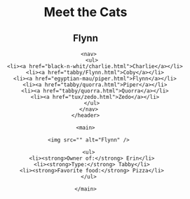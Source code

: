 <!DOCTYPE html>
<html lang="en">
  <head>
    <meta charset="UTF-8" />
    <title>Meet the Cats | Flynn</title>
  </head>

  <body>
    <header>
      <h1>Meet the Cats</h1>
      <h2>Flynn</h2>

      <nav>
        <ul>
          <li><a href="black-n-whit/charlie.html">Charlie</a></li>
          <li><a href="tabby/Flynn.html">Coby</a></li>
          <li><a href="egyptian-mau/piper.html">Flynn</a></li>
          <li><a href="tabby/quorra.html">Piper</a></li>
          <li><a href="tabby/quorra.html">Quorra</a></li>
          <li><a href="tux/zedo.html">Zedo</a></li>
        </ul>
      </nav>
    </header>

    <main>

      <img src="" alt="Flynn" />

      <ul>
        <li><strong>Owner of:</strong> Erin</li>
        <li><strong>Type:</strong> Tabby</li>
        <li><strong>Favorite food:</strong> Pizza</li>
      </ul>

    </main>
  </body>
</html>

